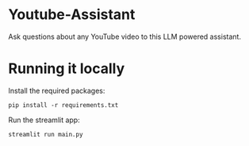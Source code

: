 # Youtube-Assistant
Ask questions about any YouTube video to this LLM powered assistant.

# Running it locally
Install the required packages:

```
pip install -r requirements.txt
```

Run the streamlit app:

```
streamlit run main.py
```

